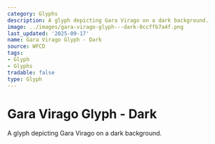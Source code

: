 ```yaml
---
category: Glyphs
description: A glyph depicting Gara Virago on a dark background.
image: ../images/gara-virago-glyph---dark-0ccffb7a4f.png
last_updated: '2025-09-17'
name: Gara Virago Glyph - Dark
source: WFCD
tags:
- Glyph
- Glyphs
tradable: false
type: Glyph
---
```


# Gara Virago Glyph - Dark

A glyph depicting Gara Virago on a dark background.

